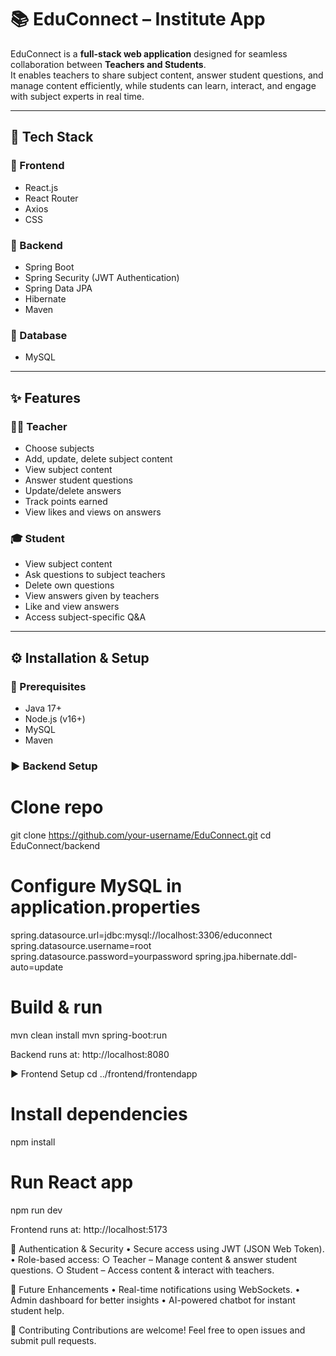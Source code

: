 # 📚 EduConnect – Institute App

EduConnect is a **full-stack web application** designed for seamless collaboration between **Teachers and Students**.  
It enables teachers to share subject content, answer student questions, and manage content efficiently, while students can learn, interact, and engage with subject experts in real time.

---

## 🚀 Tech Stack

### 🔹 Frontend
- React.js  
- React Router  
- Axios  
- CSS  

### 🔹 Backend
- Spring Boot  
- Spring Security (JWT Authentication)  
- Spring Data JPA  
- Hibernate  
- Maven  

### 🔹 Database
- MySQL  

---

## ✨ Features

### 👩‍🏫 Teacher
- Choose subjects  
- Add, update, delete subject content  
- View subject content  
- Answer student questions  
- Update/delete answers  
- Track points earned  
- View likes and views on answers  

### 🎓 Student
- View subject content  
- Ask questions to subject teachers  
- Delete own questions  
- View answers given by teachers  
- Like and view answers  
- Access subject-specific Q&A  

---

## ⚙️ Installation & Setup

### 🔧 Prerequisites
- Java 17+  
- Node.js (v16+)  
- MySQL  
- Maven  

### ▶️ Backend Setup

# Clone repo
git clone https://github.com/your-username/EduConnect.git
cd EduConnect/backend

# Configure MySQL in application.properties
spring.datasource.url=jdbc:mysql://localhost:3306/educonnect
spring.datasource.username=root
spring.datasource.password=yourpassword
spring.jpa.hibernate.ddl-auto=update

# Build & run
mvn clean install
mvn spring-boot:run

Backend runs at: http://localhost:8080

▶️ Frontend Setup
cd ../frontend/frontendapp

# Install dependencies
npm install

# Run React app
npm run dev

Frontend runs at: http://localhost:5173

🔐 Authentication & Security
	• Secure access using JWT (JSON Web Token).
	• Role-based access:
		○ Teacher – Manage content & answer student questions.
		○ Student – Access content & interact with teachers.

🌟 Future Enhancements
	• Real-time notifications using WebSockets.
	• Admin dashboard for better insights
	• AI-powered chatbot for instant student help.

🤝 Contributing
Contributions are welcome! Feel free to open issues and submit pull requests.

